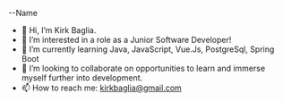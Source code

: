 --Name


- 👋 Hi, I’m Kirk Baglia.
- 👀 I’m interested in a role as a Junior Software Developer!
- 🌱 I’m currently learning Java, JavaScript, Vue.Js, PostgreSql, Spring Boot
- 💞️ I’m looking to collaborate on opportunities to learn and immerse myself further into development.
- 📫 How to reach me: kirkbaglia@gmail.com

<!---
kbaglia1/kbaglia1 is a ✨ special ✨ repository because its `README.md` (this file) appears on your GitHub profile.
You can click the Preview link to take a look at your changes.
--->

